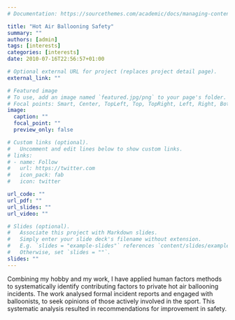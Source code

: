 ```yaml
---
# Documentation: https://sourcethemes.com/academic/docs/managing-content/

title: "Hot Air Ballooning Safety"
summary: ""
authors: [admin]
tags: [interests]
categories: [interests]
date: 2010-07-16T22:56:57+01:00

# Optional external URL for project (replaces project detail page).
external_link: ""

# Featured image
# To use, add an image named `featured.jpg/png` to your page's folder.
# Focal points: Smart, Center, TopLeft, Top, TopRight, Left, Right, BottomLeft, Bottom, BottomRight.
image:
  caption: ""
  focal_point: ""
  preview_only: false

# Custom links (optional).
#   Uncomment and edit lines below to show custom links.
# links:
# - name: Follow
#   url: https://twitter.com
#   icon_pack: fab
#   icon: twitter

url_code: ""
url_pdf: ""
url_slides: ""
url_video: ""

# Slides (optional).
#   Associate this project with Markdown slides.
#   Simply enter your slide deck's filename without extension.
#   E.g. `slides = "example-slides"` references `content/slides/example-slides.md`.
#   Otherwise, set `slides = ""`.
slides: ""
---
```

Combining my hobby and my work, I have applied human factors methods to systematically identify contributing factors to private hot air ballooning incidents. The work analysed formal incident reports and engaged with balloonists, to seek opinions of those actively involved in the sport. This systematic analysis resulted in recommendations for improvement in safety. 
